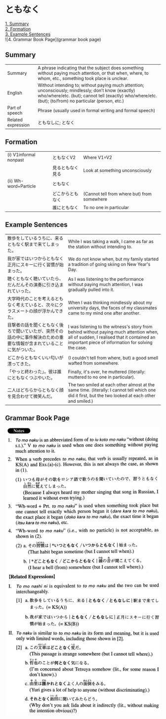 # ともなく

[1. Summary](#summary)<br>
[2. Formation](#formation)<br>
[3. Example Sentences](#example-sentences)<br>
![4. Grammar Book Page](grammar book page)<br>


## Summary

<table><tr>   <td>Summary</td>   <td>A phrase indicating that the subject does something without paying much attention, or that when, where, to whom, etc., something took place is unclear.</td></tr><tr>   <td>English</td>   <td>Without intending to; without paying much attention; unconsciously; mindlessly; don’t know (exactly) who/where/etc. (but); cannot tell (exactly) who/where/etc. (but); (to/from) no particular (person, etc.)</td></tr><tr>   <td>Part of speech</td>   <td>Phrase (usually used in formal writing and formal speech)</td></tr><tr>   <td>Related expression</td>   <td>ともなしに; となく</td></tr></table>

## Formation

<table class="table"><tbody><tr class="tr head"><td class="td"><span class="numbers">(i)</span> <span class="bold">V1informal nonpast</span></td><td class="td"><span class="concept">ともなく</span><span>V2</span></td><td class="td"><span>Where V1=V2</span></td></tr><tr class="tr"><td class="td"></td><td class="td"><span>見る</span><span class="concept">ともなく</span><span>見る</span></td><td class="td"><span>Look at something unconsciously</span></td></tr><tr class="tr head"><td class="td"><span class="numbers">(ii)</span> <span class="bold">Wh-word+Particle</span></td><td class="td"><span class="concept">ともなく</span></td><td class="td"></td></tr><tr class="tr"><td class="td"></td><td class="td"><span>どこから</span><span class="concept">ともなく</span></td><td class="td"><span>(Cannot tell from where but) from somewhere</span></td></tr><tr class="tr"><td class="td"></td><td class="td"><span>誰に</span><span class="concept">ともなく</span></td><td class="td"><span>To no one in particular</span></td></tr></tbody></table>

## Example Sentences

<table><tr>   <td>散歩をしているうちに、来るともなく駅まで来てしまった。</td>   <td>While I was taking a walk, I came as far as the station without intending to.</td></tr><tr>   <td>我が家ではいつからともなく正月にスキーに行く習慣が始まった。</td>   <td>We do not know when, but my family started a tradition of going skiing on New Year's Day.</td></tr><tr>   <td>聴くともなく聴いていたら、だんだんその演奏に引き込まれていった。</td>   <td>As I was listening to the performance without paying much attention, I was gradually pulled into it.</td></tr><tr>   <td>大学時代のことを考えるともなく考えていると、次々にクラスメートの顔が浮かんできた。</td>   <td>When I was thinking mindlessly about my university days, the faces of my classmates came to my mind one after another.</td></tr><tr>   <td>目撃者の話を聞くともなく後ろで聞いていたが、突然その話の中に事件解決のための重要な情報が含まれていることに気がついた。</td>   <td>I was listening to the witness's story from behind without paying much attention when, all of sudden, I realised that it contained an important piece of information for solving the case.</td></tr><tr>   <td>どこからともなくいい匂いが漂ってきた。</td>   <td>(I couldn't tell from where, but) a good smell wafted from somewhere.</td></tr><tr>   <td>「やっと終わった」。彼は誰にともなくつぶやいた。</td>   <td>Finally, it's over, he muttered (literally: muttered to no one in particular).</td></tr><tr>   <td>二人はどちらからともなく顔を見合わせて微笑んだ。</td>   <td>The two smiled at each other almost at the same time. (literally: I cannot tell which one did it ﬁrst, but the two looked at each other and smiled.)</td></tr></table>

## Grammar Book Page

![](../img/Advancedともなく.png)

